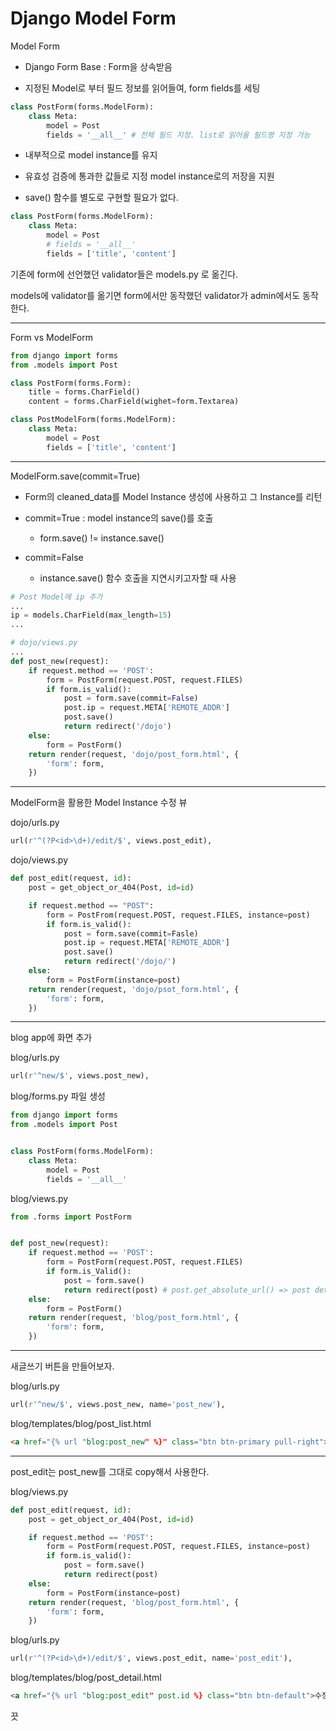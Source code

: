 # Django Model Form

Model Form

* Django Form Base : Form을 상속받음

* 지정된 Model로 부터 필드 정보를 읽어들여, form fields를 세팅

```py
class PostForm(forms.ModelForm):
    class Meta:
        model = Post
        fields = '__all__' # 전체 필드 지정. list로 읽어올 필드명 지정 가능
```

* 내부적으로 model instance를 유지

* 유효성 검증에 통과한 값들로 지정 model instance로의 저장을 지원

* save() 함수를 별도로 구현할 필요가 없다.

```py
class PostForm(forms.ModelForm):
    class Meta:
        model = Post
        # fields = '__all__'
        fields = ['title', 'content']
```

기존에 form에 선언했던 validator들은 models.py 로 옮긴다.

models에 validator를 옮기면 form에서만 동작했던 validator가 admin에서도 동작한다.



----

Form vs ModelForm

```py
from django import forms
from .models import Post

class PostForm(forms.Form):
    title = forms.CharField()
    content = forms.CharField(wighet=form.Textarea)

class PostModelForm(forms.ModelForm):
    class Meta:
        model = Post
        fields = ['title', 'content']
```

----

ModelForm.save(commit=True)

* Form의 cleaned_data를 Model Instance 생성에 사용하고 그 Instance를 리턴

* commit=True : model instance의 save()를 호출

    * form.save() != instance.save()

* commit=False

    * instance.save() 함수 호출을 지연시키고자할 때 사용

```py
# Post Model에 ip 추가
...
ip = models.CharField(max_length=15)
...
```

```py
# dojo/views.py
...
def post_new(request):
    if request.method == 'POST':
        form = PostForm(request.POST, request.FILES)
        if form.is_valid():
            post = form.save(commit=False)
            post.ip = request.META['REMOTE_ADDR']
            post.save()
            return redirect('/dojo')
    else:
        form = PostForm()
    return render(request, 'dojo/post_form.html', {
        'form': form,
    })
```

----

ModelForm을 활용한 Model Instance 수정 뷰

dojo/urls.py

```py
url(r'^(?P<id>\d+)/edit/$', views.post_edit),
```

dojo/views.py

```py
def post_edit(request, id):
    post = get_object_or_404(Post, id=id)

    if request.method == "POST":
        form = PostFrom(request.POST, request.FILES, instance=post)
        if form.is_valid():
            post = form.save(commit=Fasle)
            post.ip = request.META['REMOTE_ADDR']
            post.save()
            return redirect('/dojo/')
    else:
        form = PostForm(instance=post)
    return render(request, 'dojo/psot_form.html', {
        'form': form,
    })
```

----

blog app에 화면 추가

blog/urls.py

```py
url(r'^new/$', views.post_new),
```

blog/forms.py 파일 생성

```py
from django import forms
from .models import Post


class PostForm(forms.ModelForm):
    class Meta:
        model = Post
        fields = '__all__'
```

blog/views.py

```py
from .forms import PostForm


def post_new(request):
    if request.method == 'POST':
        form = PostForm(request.POST, request.FILES)
        if form.is_Valid():
            post = form.save()
            return redirect(post) # post.get_absolute_url() => post detail
    else:
        form = PostForm()
    return render(request, 'blog/post_form.html', {
        'form': form,
    })
```

----

새글쓰기 버튼을 만들어보자.

blog/urls.py

```py
url(r'^new/$', views.post_new, name='post_new'),
```

blog/templates/blog/post_list.html

```html
<a href="{% url "blog:post_new" %}" class="btn btn-primary pull-right">New Post</a>
```

----

post_edit는 post_new를 그대로 copy해서 사용한다.

blog/views.py

```py
def post_edit(request, id):
    post = get_object_or_404(Post, id=id)

    if request.method == 'POST':
        form = PostForm(request.POST, request.FILES, instance=post)
        if form.is_valid():
            post = form.save()
            return redirect(post)
    else:
        form = PostForm(instance=post)
    return render(request, 'blog/post_form.html', {
        'form': form,
    })
```

blog/urls.py

```py
url(r'^(?P<id>\d+)/edit/$', views.post_edit, name='post_edit'),
```

blog/templates/blog/post_detail.html

```html
<a href="{% url "blog:post_edit" post.id %} class="btn btn-default">수정</a>
```

끗